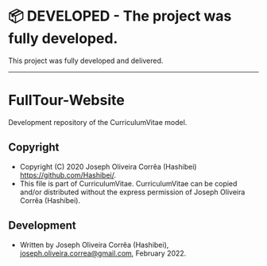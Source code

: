 # :package: **DEVELOPED** - The project was fully developed.
This project was fully developed and delivered.

---

# FullTour-Website
 Development repository of the CurriculumVitae model. 

## Copyright
 * Copyright (C) 2020 Joseph Oliveira Corrêa (Hashibei) <https://github.com/Hashibei/>.
 * This file is part of CurriculumVitae. CurriculumVitae can be copied and/or distributed without the express permission of Joseph Oliveira Corrêa (Hashibei).

## Development 
 * Written by Joseph Oliveira Corrêa (Hashibei), <joseph.oliveira.correa@gmail.com>, February 2022.
